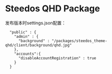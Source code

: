 # Steedos QHD Package 

发布版本时settings.json配置：
```
  "public" : {
    "admin" : {
      "background" : "/packages/steedos_theme-qhd/client/background/qhd.jpg"
    },
    "accounts":{
      "disableAccountRegistration" : true
    }
  }
  ```
